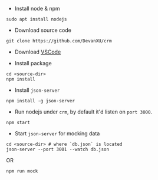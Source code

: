 - Install node & npm
```
sudo apt install nodejs
```

- Download source code
```
git clone https://github.com/DevanXU/crm
```

- Download [VSCode](https://code.visualstudio.com/)

- Install package
```
cd <source-dir>
npm install
```

- Install `json-server`
```
npm install -g json-server
```

- Run nodejs under `crm`, by default it'd listen on `port 3000`.
```
npm start
```

- Start `json-server` for mocking data
```
cd <source-dir> # where `db.json` is located
json-server --port 3001 --watch db.json
```

OR

```
npm run mock
```
